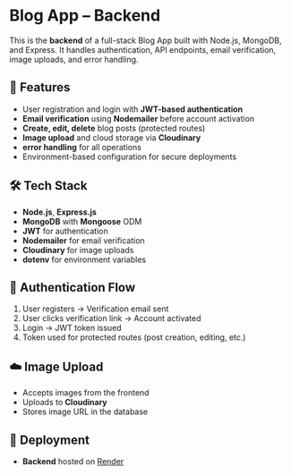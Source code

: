# Blog App – Backend

This is the **backend** of a full-stack Blog App built with Node.js, MongoDB, and Express. It handles authentication, API endpoints, email verification, image uploads, and error handling.

## 🌟 Features

* User registration and login with **JWT-based authentication**
* **Email verification** using **Nodemailer** before account activation
* **Create, edit, delete** blog posts (protected routes)
* **Image upload** and cloud storage via **Cloudinary**
* **error handling** for all operations
* Environment-based configuration for secure deployments

## 🛠️ Tech Stack

* **Node.js**, **Express.js**
* **MongoDB** with **Mongoose** ODM
* **JWT** for authentication
* **Nodemailer** for email verification
* **Cloudinary** for image uploads
* **dotenv** for environment variables

## 🔐 Authentication Flow

1. User registers -> Verification email sent
2. User clicks verification link -> Account activated
3. Login -> JWT token issued
4. Token used for protected routes (post creation, editing, etc.)

## ☁️ Image Upload

* Accepts images from the frontend
* Uploads to **Cloudinary**
* Stores image URL in the database

## 🚀 Deployment

* **Backend** hosted on [Render](https://render.com/)

